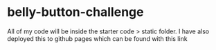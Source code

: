 # belly-button-challenge
All of my code will be inside the starter code > static folder. 
I have also deployed this to github pages which can be found with this link 
